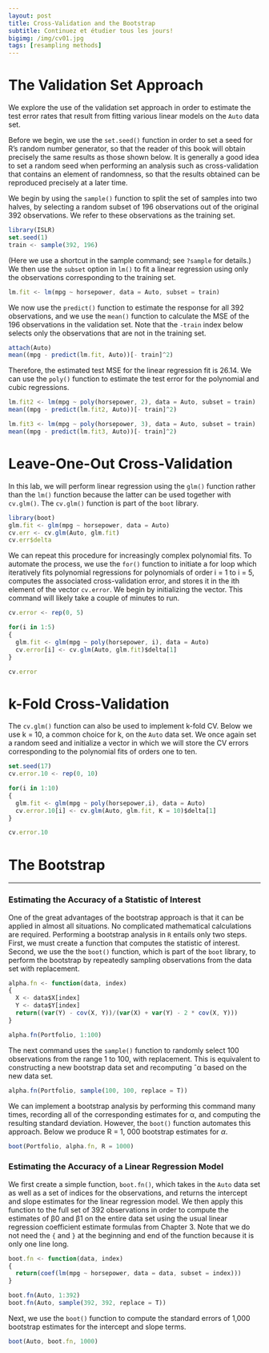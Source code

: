 ```yaml
---
layout: post
title: Cross-Validation and the Bootstrap
subtitle: Continuez et étudier tous les jours!
bigimg: /img/cv01.jpg
tags: [resampling methods]
---
```


# The Validation Set Approach

We explore the use of the validation set approach in order to estimate the
test error rates that result from fitting various linear models on the `Auto`
data set.

Before we begin, we use the `set.seed()` function in order to set a seed for
R’s random number generator, so that the reader of this book will obtain
precisely the same results as those shown below. It is generally a good idea
to set a random seed when performing an analysis such as cross-validation
that contains an element of randomness, so that the results obtained can
be reproduced precisely at a later time.

We begin by using the `sample()` function to split the set of samples into
two halves, by selecting a random subset of 196 observations out of the
original 392 observations. We refer to these observations as the training
set.

```javascript
library(ISLR)
set.seed(1)
train <- sample(392, 196)
```

(Here we use a shortcut in the sample command; see `?sample` for details.)
We then use the `subset` option in `lm()` to fit a linear regression using only
the observations corresponding to the training set.

```javascript
lm.fit <- lm(mpg ~ horsepower, data = Auto, subset = train)
```

We now use the `predict()` function to estimate the response for all 392
observations, and we use the `mean()` function to calculate the MSE of the
196 observations in the validation set. Note that the `-train` index below
selects only the observations that are not in the training set.

```javascript
attach(Auto)
mean((mpg - predict(lm.fit, Auto))[- train]^2)
```

Therefore, the estimated test MSE for the linear regression fit is 26.14. We
can use the `poly()` function to estimate the test error for the polynomial
and cubic regressions.

```javascript
lm.fit2 <- lm(mpg ~ poly(horsepower, 2), data = Auto, subset = train)
mean((mpg - predict(lm.fit2, Auto))[- train]^2)

lm.fit3 <- lm(mpg ~ poly(horsepower, 3), data = Auto, subset = train)
mean((mpg - predict(lm.fit3, Auto))[- train]^2)
```

# Leave-One-Out Cross-Validation

In this lab, we will perform linear
regression using the `glm()` function rather than the `lm()` function because
the latter can be used together with `cv.glm()`. The `cv.glm()` function is
part of the `boot` library.

```javascript
library(boot)
glm.fit <- glm(mpg ~ horsepower, data = Auto)
cv.err <- cv.glm(Auto, glm.fit)
cv.err$delta
```

We can repeat this procedure for increasingly complex polynomial fits.
To automate the process, we use the `for()` function to initiate a for loop
which iteratively fits polynomial regressions for polynomials of order i = 1
to i = 5, computes the associated cross-validation error, and stores it in
the ith element of the vector `cv.error`. We begin by initializing the vector.
This command will likely take a couple of minutes to run.

```javascript
cv.error <- rep(0, 5)

for(i in 1:5) 
{
  glm.fit <- glm(mpg ~ poly(horsepower, i), data = Auto)
  cv.error[i] <- cv.glm(Auto, glm.fit)$delta[1]
}

cv.error
```

# k-Fold Cross-Validation

The `cv.glm()` function can also be used to implement k-fold CV. Below we
use k = 10, a common choice for k, on the `Auto` data set. We once again set
a random seed and initialize a vector in which we will store the CV errors
corresponding to the polynomial fits of orders one to ten.

```javascript
set.seed(17)
cv.error.10 <- rep(0, 10)

for(i in 1:10) 
{
  glm.fit <- glm(mpg ~ poly(horsepower,i), data = Auto)
  cv.error.10[i] <- cv.glm(Auto, glm.fit, K = 10)$delta[1]
}

cv.error.10
```

# The Bootstrap
***
### Estimating the Accuracy of a Statistic of Interest

One of the great advantages of the bootstrap approach is that it can be
applied in almost all situations. No complicated mathematical calculations
are required. Performing a bootstrap analysis in `R` entails only two steps.
First, we must create a function that computes the statistic of interest.
Second, we use the the `boot()` function, which is part of the `boot` library, to
perform the bootstrap by repeatedly sampling observations from the data
set with replacement.

```javascript
alpha.fn <- function(data, index)
{
  X <- data$X[index]
  Y <- data$Y[index]
  return((var(Y) - cov(X, Y))/(var(X) + var(Y) - 2 * cov(X, Y)))
}

alpha.fn(Portfolio, 1:100)
```

The next command uses the `sample()` function to randomly select 100 observations
from the range 1 to 100, with replacement. This is equivalent
to constructing a new bootstrap data set and recomputing ˆα based on the
new data set.

```javascript
alpha.fn(Portfolio, sample(100, 100, replace = T))
```

We can implement a bootstrap analysis by performing this command many
times, recording all of the corresponding estimates for α, and computing
the resulting standard deviation. However, the `boot()` function automates
this approach. Below we produce R = 1, 000 bootstrap estimates for $\alpha$.

```javascript
boot(Portfolio, alpha.fn, R = 1000)
```

### Estimating the Accuracy of a Linear Regression Model

We first create a simple function, `boot.fn()`, which takes in the `Auto` data
set as well as a set of indices for the observations, and returns the intercept
and slope estimates for the linear regression model. We then apply this
function to the full set of 392 observations in order to compute the estimates
of β0 and β1 on the entire data set using the usual linear regression
coefficient estimate formulas from Chapter 3. Note that we do not need the
`{` and `}` at the beginning and end of the function because it is only one line
long.

```javascript
boot.fn <- function(data, index)
{
  return(coef(lm(mpg ~ horsepower, data = data, subset = index)))
}

boot.fn(Auto, 1:392)
boot.fn(Auto, sample(392, 392, replace = T))
```

Next, we use the `boot()` function to compute the standard errors of 1,000
bootstrap estimates for the intercept and slope terms.

```javascript
boot(Auto, boot.fn, 1000)
```
